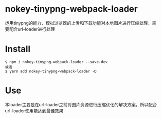 # nokey-tinypng-webpack-loader
运用tinypng的能力，模拟浏览器的上传和下载功能对本地图片进行压缩处理，需要配合url-loader进行处理

# Install
```
$ npm i nokey-tinypng-webpack-loader --save-dev
或者
$ yarn add nokey-tinypng-webpack-loader -D
```
# Use
本loader主要是在url-loader之前对图片资源进行压缩优化的解决方案，所以配合url-loader使用能达到最佳效果
